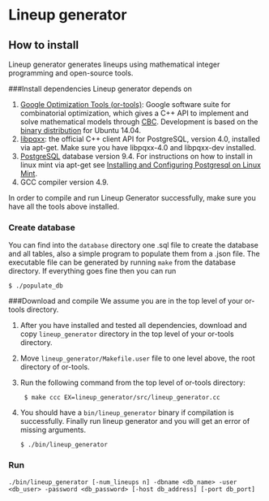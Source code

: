 # Lineup generator
## How to install

Lineup generator generates lineups using mathematical integer programming and open-source tools.

###Install dependencies
Lineup generator depends on

1. [Google Optimization Tools (or-tools)][ortools]: Google software suite for combinatorial optimization, which gives a C++ API to implement and solve mathematical models through [CBC][cbc]. Development is based on the [binary distribution][ubuntu] for Ubuntu 14.04.
2. [libpqxx][pqxx]: the official C++ client API for ​PostgreSQL, version 4.0, installed via apt-get. Make sure you have libpqxx-4.0 and libpqxx-dev installed.
3. [PostgreSQL][postgresql] database version 9.4. For instructions on how to install in linux mint via apt-get see [Installing and Configuring Postgresql on Linux Mint][mint].
4. GCC compiler version 4.9.

In order to compile and run Lineup Generator successfully, make sure you have all the tools above installed. 

### Create database

You can find into the `database` directory one .sql file to create the database and all tables, also a simple program to populate them from a .json file. The executable file can be generated by running `make` from the database directory. If everything goes fine then you can run
```
$ ./populate_db
```
###Download and compile
We assume you are in the top level of your or-tools directory.

1. After you have installed and tested all dependencies, download and copy `lineup_generator` directory in the top level of your or-tools directory.
2. Move `lineup_generator/Makefile.user` file to one level above, the root directory of or-tools.
3. Run the following command from the top level of or-tools directory: 

	``` $ make ccc EX=lineup_generator/src/lineup_generator.cc```

4. You should have a `bin/lineup_generator` binary if compilation is successfully. Finally run lineup generator and you will get an error of missing arguments.

	```$ ./bin/lineup_generator```

### Run 

```
./bin/lineup_generator [-num_lineups n] -dbname <db_name> -user <db_user> -password <db_password> [-host db_address] [-port db_port]
``` 

[mint]:https://www.codeproject.com/articles/898303/installing-and-configuring-postgresql-on-linux-min. "installing-and-configuring-postgresql"
[postgresql]: https://www.postgresql.org/ "PostgreSQL"
[ubuntu]: https://github.com/google/or-tools/releases/download/v5.0/or-tools_Ubuntu-14.04-64bit_v5.0.3919.tar.gz "Ubuntu 14.04"
[cbc]: https://projects.coin-or.org/Cbc "CBC"
[pqxx]: http://pqxx.org/development/libpqxx/ "libpqxx"
[ortools]: https://developers.google.com/optimization/        "Google Optimization Tools"
